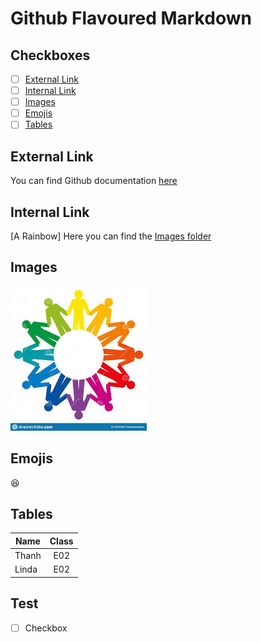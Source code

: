 # Github Flavoured Markdown

## Checkboxes

- [ ] [External Link](#external-link)
- [ ] [Internal Link](#checkboxes)
- [ ] [Images](#images)
- [ ] [Emojis](#emojis)
- [ ] [Tables](#tables)

## External Link 
You can find Github documentation [here](https://help.github.com/en)

## Internal Link  
[A Rainbow]
Here you can find the [Images folder](/Images/rainbow.md)

## Images 
![rainbow](/Images/rainbow.jpeg)

## Emojis 
:satisfied:

## Tables

| Name | Class |
| ---- | :---: |
| Thanh | E02 |
| Linda | E02 |
 
## Test
- [ ] Checkbox
